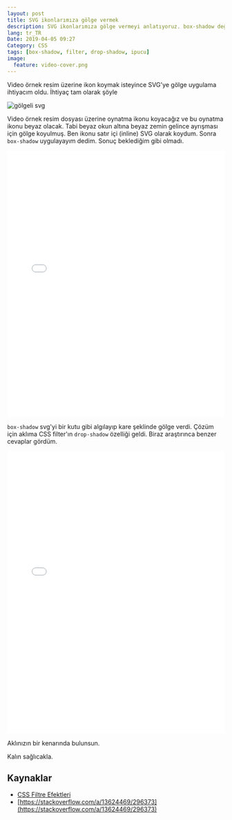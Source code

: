 ```yaml
---
layout: post
title: SVG ikonlarımıza gölge vermek
description: SVG ikonlarımıza gölge vermeyi anlatıyoruz. box-shadow değil filter drop-shadow kullanın.
lang: tr_TR
Date: 2019-04-05 09:27
Category: CSS
tags: [box-shadow, filter, drop-shadow, ipucu]
image:
  feature: video-cover.png
---
```


Video örnek resim üzerine ikon koymak isteyince SVG'ye gölge uygulama ihtiyacım oldu. İhtiyaç tam olarak şöyle 

![gölgeli svg](https://fatihhayrioglu.com/images/video-cover.png)

Video örnek resim dosyası üzerine oynatma ikonu koyacağız ve bu oynatma ikonu beyaz olacak. Tabi beyaz okun altına beyaz zemin gelince ayrışması için gölge koyulmuş. Ben ikonu satır içi (inline) SVG olarak koydum. Sonra `box-shadow` uygulayayım dedim.  Sonuç beklediğim gibi olmadı.

<iframe height="617" style="width: 100%;" scrolling="no" title="SVG box-shadow" src="//codepen.io/fatihhayri/embed/BEKVwb/?height=617&theme-id=13521&default-tab=result" frameborder="no" allowtransparency="true" allowfullscreen="true">
</iframe>

`box-shadow` svg'yi bir kutu gibi algılayıp kare şeklinde gölge verdi. Çözüm için aklıma CSS filter'ın `drop-shadow` özelliği geldi. Biraz araştırınca benzer cevaplar gördüm. 

<iframe height="654" style="width: 100%;" scrolling="no" title="SVG drop-shadow" src="//codepen.io/fatihhayri/embed/BEKVvg/?height=654&theme-id=13521&default-tab=result" frameborder="no" allowtransparency="true" allowfullscreen="true">
</iframe>

Aklınızın bir kenarında bulunsun.

Kalın sağlıcakla.

## Kaynaklar

 - [CSS Filtre Efektleri](https://fatihhayrioglu.com/css-filtre-efektleri/)
 - [https://stackoverflow.com/a/13624469/296373](https://stackoverflow.com/a/13624469/296373)